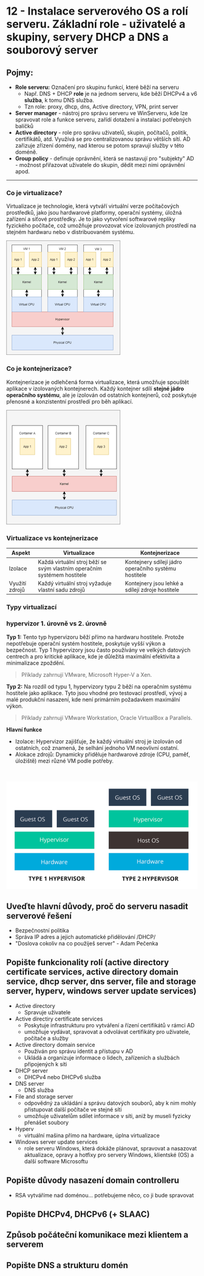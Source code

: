 # 12 - Instalace serverového OS a rolí serveru. Základní role - uživatelé a skupiny, servery DHCP a DNS a souborový server

## Pojmy:

- **Role serveru:** Označení pro skupinu funkcí, které běží na serveru
    - Např. DNS + DHCP **role** je na jednom serveru, kde běží DHCPv4 a v6 **služba**, k tomu DNS služba. 
    - Tzn role: proxy, dhcp, dns, Active directory, VPN, print server
- **Server manager** - nástroj pro správu serveru ve WinServeru, kde lze spravovat role a funkce serveru, zařídí dotažení a instalaci potřebných balíčků
- **Active directory** - role pro správu uživatelů, skupin, počítačů, politik, certifikátů, atd. Využívá se pro centralizovanou správu větších sítí. AD zařizuje zřízení domény, nad kterou se potom spravují služby v této doméně.
- **Group policy** - definuje oprávnění, která se nastavují pro "subjekty" AD - možnost přiřazovat uživatele do skupin, dědit mezi nimi oprávnění apod.

---

### Co je virtualizace?

Virtualizace je technologie, která vytváří virtuální verze počítačových prostředků, jako jsou hardwarové platformy, operační systémy, úložná zařízení a síťové prostředky. Je to jako vytvoření softwarové repliky fyzického počítače, což umožňuje provozovat více izolovaných prostředí na stejném hardwaru nebo v distribuovaném systému.

![alt text](image.png)

### Co je kontejnerizace?

Kontejnerizace je odlehčená forma virtualizace, která umožňuje spouštět aplikace v izolovaných kontejnerech. Každý kontejner sdílí **stejné jádro operačního systému**, ale je izolován od ostatních kontejnerů, což poskytuje přenosné a konzistentní prostředí pro běh aplikací.

![alt text](image-1.png)

### Virtualizace vs kontejnerizace
| Aspekt             | Virtualizace                                    | Kontejnerizace                                    |
|--------------------|-------------------------------------------------|---------------------------------------------------|
| Izolace            | Každá virtuální stroj běží se svým vlastním operačním systémem hostitele | Kontejnery sdílejí jádro operačního systému hostitele |
| Využití zdrojů     | Každý virtuální stroj vyžaduje vlastní sadu zdrojů | Kontejnery jsou lehké a sdílejí zdroje hostitele |

### Typy virtualizací 

### hypervizor 1. úrovně vs 2. úrovně

**Typ 1:** Tento typ hypervizoru běží přímo na hardwaru hostitele. Protože nepotřebuje operační systém hostitele, poskytuje vyšší výkon a bezpečnost. Typ 1 hypervizory jsou často používány ve velkých datových centrech a pro kritické aplikace, kde je důležitá maximální efektivita a minimalizace zpoždění. 
> Příklady zahrnují VMware, Microsoft Hyper-V a Xen.

**Typ 2:** Na rozdíl od typu 1, hypervizory typu 2 běží na operačním systému hostitele jako aplikace. Tyto jsou vhodné pro testovací prostředí, vývoj a malé produkční nasazení, kde není primárním požadavkem maximální výkon. 
> Příklady zahrnují VMware Workstation, Oracle VirtualBox a Parallels.

**Hlavní funkce**
- Izolace: Hypervizor zajišťuje, že každý virtuální stroj je izolován od ostatních, což znamená, že selhání jednoho VM neovlivní ostatní.
- Alokace zdrojů: Dynamicky přiděluje hardwarové zdroje (CPU, paměť, úložiště) mezi různé VM podle potřeby.

<br/>

![alt text](image-2.png)

## Uveďte hlavní důvody, proč do serveru nasadit serverové řešení
- Bezpečnostní politika
- Správa IP adres a jejich automatické přidělování /DHCP/
- "Doslova cokoliv na co použiješ server" - Adam Pečenka

## Popište funkcionality rolí (active directory certificate services, active directory domain service, dhcp server, dns server, file and storage server, hyperv, windows server update services)

- Active directory
    - Spravuje uživatele
- Active directiry certificate services
    - Poskytuje infrastrukturu pro vytváření a řízení certifikátů v rámci AD
    - umožňuje vydávat, spravovat a odvolávat certifikáty pro uživatele, počítače a služby
- Active directory domain service
    - Používán pro správu identit a přístupu v AD
    - Ukládá a organizuje informace o lidech, zařízeních a službách připojených k síti
- DHCP server
    - DHCPv4 nebo DHCPv6 služba
- DNS server
    - DNS služba
- File and storage server
    - odpovědný za ukládání a správu datových souborů, aby k nim mohly přistupovat další počítače ve stejné síti
    - umožňuje uživatelům sdílet informace v síti, aniž by museli fyzicky přenášet soubory
- Hyperv
    - virtuální mašina přímo na hardware, úplna virtualizace
- Windows server update services
    - role serveru Windows, která dokáže plánovat, spravovat a nasazovat aktualizace, opravy a hotfixy pro servery Windows, klientské (OS) a další software Microsoftu

## Popište důvody nasazení domain controlleru 
- RSA vytváříme nad doménou... potřebujeme něco, co ji bude spravovat


## Popište DHCPv4, DHCPv6 (+ SLAAC)


## Způsob počáteční komunikace mezi klientem a serverem


## Popište DNS a strukturu domén